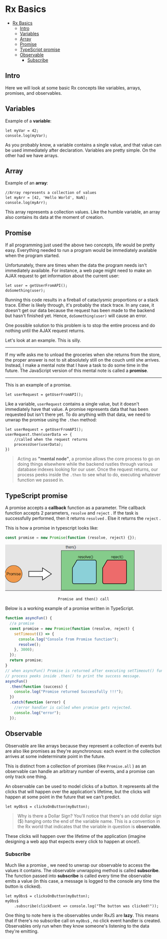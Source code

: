 # Rx Basics

- [Rx Basics](#rx-basics)
  - [Intro](#intro)
  - [Variables](#variables)
  - [Array](#array)
  - [Promise](#promise)
  - [TypeScript promise](#typescript-promise)
  - [Observable](#observable)
    - [Subscribe](#subscribe)

## Intro

Here we will look at some basic Rx concepts like variables, arrays, promises, and observables.

## Variables

Example of a **variable**:

```JS
let myVar = 42;
console.log(myVar);
```

As you probably know, a variable contains a single value, and that value can be used immediately after declaration. Variables are pretty simple. On the other had we have arrays.

## Array

Example of an **array**:

```JS
//Array represents a collection of values
let myArr = [42, 'Hello World', NaN];
console.log(myArr);
```

This array represents a collection values. Like the humble variable, an array also contains its data at the moment of creation.

## Promise

If all programming just used the above two concepts, life would be pretty easy. Everything needed to run a program would be immediately available when the program started.

Unfortunately, there are times when the data the program needs isn't immediately available. For instance, a web page might need to make an AJAX request to get information about the current user:

```JS
let user = getUserFromAPI();
doSomething(user);
```

Running this code results in a fireball of cataclysmic proportions or a stack trace. Either is likely through, it's probably the stack trace. In any case, it doesn't get our data because the request has been made to the backend but hasn't finished yet. Hence, `doSomething(user)` will cause an error.

One possible solution to this problem is to stop the entire process and do nothing until the AJAX request returns.

Let's look at an example. This is silly.

---

If my wife asks me to unload the groceries when she returns from the store, the proper answer is not to sit absolutely still on the couch until she arrives. Instead, I make a mental note that I have a task to do some time in the future. The JavaScript version of this mental note is called a **promise**.

---

This is an example of a promise.

```JS
let userRequest = getUserFromAPI();
```

Like a variable, `userRequest` contains a single value, but it doesn't immediately have that value. A promise represents data that has been requested but isn't there yet.
To do anything with that data, we need to unwrap the promise using the `.then` method:

```JS
let userRequest = getUserFromAPI();
userRequest.then(userData => {
    //called when the request returns
    processUser(userData);
})
```

> Acting as **"mental node"**, a promise allows the core process to go on doing things elsewhere while the backend rustles through various database indexes looking for our user.
> Once the request returns, our process peeks inside the `.then` to see what to do, executing whatever function we passed in.

## TypeScript promise

A promise accepts a **callback** function as a parameter. THe callback function accepts 2 parameters, `resolve` and `reject` . If the task is successfully performed, then it returns `resolved` .
Else it returns the `reject` .

This is how a promise in typescript looks like:

```typescript
const promise = new Promise(function (resolve, reject) {});
```

<!-- markdownlint-disable MD033 -->
<p align="center">
    <img src="./img/typescript_promise.png">
    <p align="center">
        <code>Promise and then() call</code>
    </p>
</p>

Below is a working example of a promise written in TypeScript.

```typescript
function asyncFun() {
  //a promise
  const promise = new Promise(function (resolve, reject) {
    setTimeout(() => {
      console.log("Console from Promise function");
      resolve();
    }, 3000);
  });
  return promise;
}
// when asyncFun() Promise is returned after executing setTimeout() function,
// process peeks inside .then() to print the success message.
asyncFun()
  .then(function (success) {
    console.log("Promise returned Successfully !!!");
  })
  .catch(function (error) {
    //error handler is called when promise gets rejected.
    console.log("error");
  });
```

## Observable

Observable are like arrays because they represent a collection of events but are also like promises as they're asynchronous: each event in the collection arrives
at some indeterminate point in the future.

This is distinct from a collection of promises (like `Promise.all` ) as an observable can handle an arbitrary number of events, and a promise can only track one thing.

An observable can be used to model clicks of a button. It represents all the clicks that will happen over the application's lifetime, but the clicks will happen at some
point in the future that we can't predict.

```JS
let myObs$ = clicksOnButton(myButton);
```

> Why is there a Dollar Sign?
> You'll notice that there's an odd dollar sign ($) hanging onto the end of the variable name. This is a convention in the Rx world that indicates that the variable in question
> is **observable**.

These clicks will happen over the lifetime of the application (imagine designing a web app that expects every click to happen at once!).

### Subscribe

Much like a promise , we need to unwrap our observable to access the values it contains. The observable unwrapping method is called **subscribe**. The function
passed into **subscribe** is called every time the observable emits a value (in this case, a message is logged to the console any time the button is clicked).

```JS
let myObs$ = clicksOnButton(myButton);
myObs$
    .subscribe(clickEvent => console.log("The button was clicked!"));
```

One thing to note here is the observables under RxJS are **lazy**. This means that if there's no subscribe call on `myObs$` , no click event handler is created.
Observables only run when they know someone's listening to the data they're emitting.

